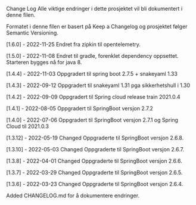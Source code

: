 Change Log
Alle viktige endringer i dette prosjektet vil bli dokumentert i denne filen.

Formatet i denne filen er basert på Keep a Changelog og prosjektet følger Semantic Versioning.

[1.6.0] - 2022-11-25
Endret fra zipkin til opentelemetry.

[1.5.0] - 2022-11-08
Endret til gradle, forenklet dependency oppsettet.
Starteren bygges nå for java 8.

[1.4.4] - 2022-11-03
Oppgradert til spring boot 2.7.5 + snakeyaml 1.33

[1.4.3] - 2022-09-12
Oppgradert til snakeyaml 1.31 pga sikkerhetshull i 1.30

[1.4.2] - 2022-09-09
Oppgradert til Spring cloud release train 2021.0.4

[1.4.1] - 2022-08-05
Oppgradert til SpringBoot versjon 2.7.2

[1.4.0] - 2022-07-06
Oppgradert til SpringBoot versjon 2.7.1 og Spring Cloud til 2021.0.3

[1.3.12] - 2022-05-19
Changed
Oppgraderte til SpringBoot versjon 2.6.8.


[1.3.10] - 2022-05-03
Changed
Oppgraderte til SpringBoot versjon 2.6.7.


[1.3.8] - 2022-04-01
Changed
Oppgraderte til SpringBoot versjon 2.6.6.

[1.3.7] - 2022-03-29
Changed
Oppgraderte til SpringBoot versjon 2.6.5.

[1.3.6] - 2022-03-23
Changed
Oppgraderte til SpringBoot versjon 2.6.4.

Added
CHANGELOG.md for å dokumentere endringer.
